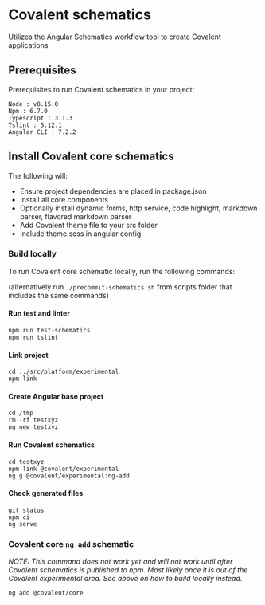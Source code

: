 # Covalent schematics
Utilizes the Angular Schematics workflow tool to create Covalent applications

## Prerequisites

Prerequisites to run Covalent schematics in your project:

```
Node : v8.15.0
Npm : 6.7.0
Typescript : 3.1.3
Tslint : 5.12.1
Angular CLI : 7.2.2
```

## Install Covalent core schematics
The following will:
- Ensure project dependencies are placed in package.json
- Install all core components
- Optionally install dynamic forms, http service, code highlight, markdown parser, flavored markdown parser
- Add Covalent theme file to your src folder
- Include theme.scss in angular config

### Build locally
To run Covalent core schematic locally, run the following commands:

(alternatively run `./precommit-schematics.sh` from scripts folder that includes the same commands)

#### Run test and linter
```
npm run test-schematics
npm run tslint
```

#### Link project
```
cd ../src/platform/experimental
npm link
```

#### Create Angular base project
```
cd /tmp
rm -rf testxyz
ng new testxyz
```

#### Run Covalent schematics
```
cd testxyz
npm link @covalent/experimental
ng g @covalent/experimental:ng-add
```

#### Check generated files
```
git status
npm ci
ng serve
```

### Covalent core `ng add` schematic
*NOTE: This command does not work yet and will not work until after Covalent schematics is published to npm.  Most likely once it is out of the Covalent experimental area.  See above on how to build locally instead.*
```
ng add @covalent/core
```
